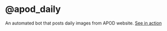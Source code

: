 # @apod_daily
An automated bot that posts daily images from APOD website. [See in action](https://twitter.com/apod_daily)
